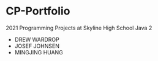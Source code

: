 # CP-Portfolio
2021 Programming Projects at Skyline High School
Java 2

- DREW WARDROP
- JOSEF JOHNSEN
- MINGJING HUANG
